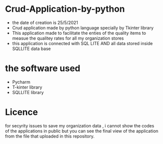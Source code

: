 # Crud-Application-by-python
* the date of creation is 25/5/2021
* Crud application made by python language specially by Tkinter library
* This application made to facilitate the enties of the quality items to measue the qualitey rates for all my organization stores
* this application is connected with SQL LITE AND all data stored inside SQLLITE data base 

# the software used
* Pycharm 
* T-kinter library
* SQLLITE library

# Licence 
for secyrity issues to save my organization data , i cannot show the codes of the applications in public but you can see the final view of the application from the file that uploaded in this repository.
